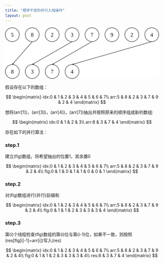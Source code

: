 ```yaml
---
title: "顺序不变的并行入栈操作"
layout: post
---
```


<script async src="https://cdn.jsdelivr.net/npm/mathjax@3/es5/tex-chtml.js" id="MathJax-script"></script>
<script>
MathJax = {
  tex: {
    inlineMath: [['$', '$'],['\$', '\$']]
  }
};
</script>

![?](../img/parallel_stack/1.svg)

假设存在以下的数组：

$$
\begin{matrix}
idx:0 & 1 & 2 & 3 & 4 & 5 & 6 & 7\\
arr:5 & 8 & 2 & 3 & 7 & 9 & 2 & 4
\end{matrix}
$$

想将\(arr[1]\)，\(arr[3]\)，\(arr[4]\)，\(arr[7]\)抽出并按照原来的顺序组成新的数组:

$$
\begin{matrix}
idx:0 & 1 & 2 & 3\\
arr:8 & 3 & 7 & 4 
\end{matrix}
$$

存在如下的并行算法：

### step.1

建立\(flg\)数组，将希望抽出的位置1，其余置0

$$
\begin{matrix}
idx:0 & 1 & 2 & 3 & 4 & 5 & 6 & 7\\
arr:5 & 8 & 2 & 3 & 7 & 9 & 2 & 4\\
flg:0 & 1 & 0 & 1 & 1 & 0 & 0 & 1
\end{matrix}
$$

### step.2

对\(flg\)数组进行(并行)前缀和

$$
\begin{matrix}
idx:0 & 1 & 2 & 3 & 4 & 5 & 6 & 7\\
arr:5 & 8 & 2 & 3 & 7 & 9 & 2 & 4\\
flg:0 & 1 & 1 & 2 & 3 & 3 & 3 & 4
\end{matrix}
$$

### step.3

第\(i\)个线程检查\(flg\)数组的第\(i\)位与第\(i-1\)位，如果不一致，则按照\(res[flg[i]-1]=arr[i]\)写入\(res\)

$$
\begin{matrix}
idx:0 & 1 & 2 & 3 & 4 & 5 & 6 & 7\\
arr:5 & 8 & 2 & 3 & 7 & 9 & 2 & 4\\
flg:0 & 1 & 1 & 2 & 3 & 3 & 3 & 4\\
res:8 & 3 & 7 & 4
\end{matrix}
$$


<script src="https://utteranc.es/client.js"
        repo="jooooow/jooooow.github.io"
        issue-term="pathname"
        theme="github-light"
        crossorigin="anonymous"
        async>
</script>